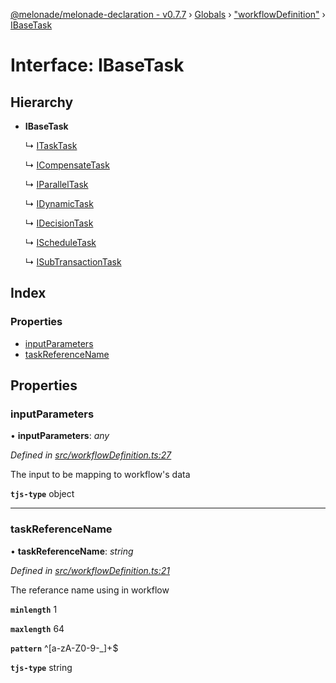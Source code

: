 [@melonade/melonade-declaration - v0.7.7](../README.md) › [Globals](../globals.md) › ["workflowDefinition"](../modules/_workflowdefinition_.md) › [IBaseTask](_workflowdefinition_.ibasetask.md)

# Interface: IBaseTask

## Hierarchy

* **IBaseTask**

  ↳ [ITaskTask](_workflowdefinition_.itasktask.md)

  ↳ [ICompensateTask](_workflowdefinition_.icompensatetask.md)

  ↳ [IParallelTask](_workflowdefinition_.iparalleltask.md)

  ↳ [IDynamicTask](_workflowdefinition_.idynamictask.md)

  ↳ [IDecisionTask](_workflowdefinition_.idecisiontask.md)

  ↳ [IScheduleTask](_workflowdefinition_.ischeduletask.md)

  ↳ [ISubTransactionTask](_workflowdefinition_.isubtransactiontask.md)

## Index

### Properties

* [inputParameters](_workflowdefinition_.ibasetask.md#inputparameters)
* [taskReferenceName](_workflowdefinition_.ibasetask.md#taskreferencename)

## Properties

###  inputParameters

• **inputParameters**: *any*

*Defined in [src/workflowDefinition.ts:27](https://github.com/devit-tel/melonade-declaration/blob/43597e6/src/workflowDefinition.ts#L27)*

The input to be mapping to workflow's data

**`tjs-type`** object

___

###  taskReferenceName

• **taskReferenceName**: *string*

*Defined in [src/workflowDefinition.ts:21](https://github.com/devit-tel/melonade-declaration/blob/43597e6/src/workflowDefinition.ts#L21)*

The referance name using in workflow

**`minlength`** 1

**`maxlength`** 64

**`pattern`** ^[a-zA-Z0-9-_]+$

**`tjs-type`** string

